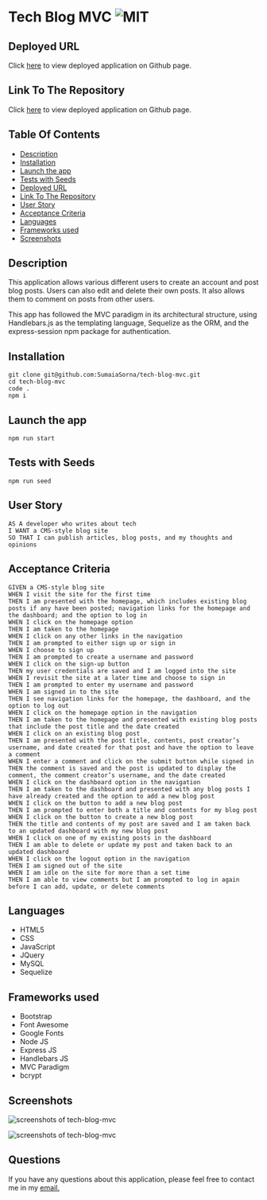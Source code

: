 # Tech Blog MVC ![MIT](https://img.shields.io/static/v1?label=MIT&message=License&color=critical)

## Deployed URL

Click [here]("#") to view deployed application on Github page.

## Link To The Repository

Click [here]("#") to view deployed application on Github page.

## Table Of Contents

- [Description](#description)
- [Installation](#installation)
- [Launch the app](#launch-the-app)
- [Tests with Seeds](#tests-with-seeds)
- [Deployed URL](#deployed-url)
- [Link To The Repository](#link-to-the-repository)
- [User Story](#user-story)
- [Acceptance Criteria](#acceptance-criteria)
- [Languages](#languages)
- [Frameworks used](#frameworks-used)
- [Screenshots](#screenshots)

## Description

This application allows various different users to create an account and post blog posts. Users can also edit and delete their own posts. It also allows them to comment on posts from other users.

This app has followed the MVC paradigm in its architectural structure, using Handlebars.js as the templating language, Sequelize as the ORM, and the express-session npm package for authentication.

## Installation

```
git clone git@github.com:SumaiaSorna/tech-blog-mvc.git
cd tech-blog-mvc
code .
npm i
```

## Launch the app

```
npm run start
```

## Tests with Seeds

```
npm run seed
```

## User Story

```
AS A developer who writes about tech
I WANT a CMS-style blog site
SO THAT I can publish articles, blog posts, and my thoughts and opinions
```

## Acceptance Criteria

```
GIVEN a CMS-style blog site
WHEN I visit the site for the first time
THEN I am presented with the homepage, which includes existing blog posts if any have been posted; navigation links for the homepage and the dashboard; and the option to log in
WHEN I click on the homepage option
THEN I am taken to the homepage
WHEN I click on any other links in the navigation
THEN I am prompted to either sign up or sign in
WHEN I choose to sign up
THEN I am prompted to create a username and password
WHEN I click on the sign-up button
THEN my user credentials are saved and I am logged into the site
WHEN I revisit the site at a later time and choose to sign in
THEN I am prompted to enter my username and password
WHEN I am signed in to the site
THEN I see navigation links for the homepage, the dashboard, and the option to log out
WHEN I click on the homepage option in the navigation
THEN I am taken to the homepage and presented with existing blog posts that include the post title and the date created
WHEN I click on an existing blog post
THEN I am presented with the post title, contents, post creator’s username, and date created for that post and have the option to leave a comment
WHEN I enter a comment and click on the submit button while signed in
THEN the comment is saved and the post is updated to display the comment, the comment creator’s username, and the date created
WHEN I click on the dashboard option in the navigation
THEN I am taken to the dashboard and presented with any blog posts I have already created and the option to add a new blog post
WHEN I click on the button to add a new blog post
THEN I am prompted to enter both a title and contents for my blog post
WHEN I click on the button to create a new blog post
THEN the title and contents of my post are saved and I am taken back to an updated dashboard with my new blog post
WHEN I click on one of my existing posts in the dashboard
THEN I am able to delete or update my post and taken back to an updated dashboard
WHEN I click on the logout option in the navigation
THEN I am signed out of the site
WHEN I am idle on the site for more than a set time
THEN I am able to view comments but I am prompted to log in again before I can add, update, or delete comments
```

## Languages

- HTML5
- CSS
- JavaScript
- JQuery
- MySQL
- Sequelize

## Frameworks used

- Bootstrap
- Font Awesome
- Google Fonts
- Node JS
- Express JS
- Handlebars JS
- MVC Paradigm
- bcrypt

## Screenshots

![screenshots of tech-blog-mvc](#)

![screenshots of tech-blog-mvc](#)

## Questions

If you have any questions about this application, please feel free to contact me in my <a href="mailto:sorna.sumaia@gmail.com">email.</a>

